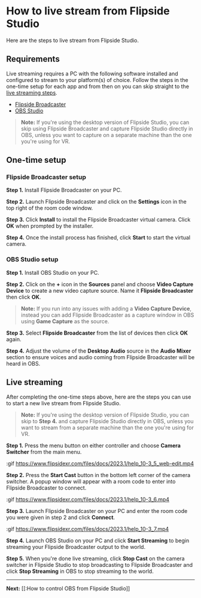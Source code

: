 # How to live stream from Flipside Studio

Here are the steps to live stream from Flipside Studio.

## Requirements

Live streaming requires a PC with the following software installed and configured to stream to your platform(s) of choice. Follow the steps in the one-time setup for each app and from then on you can skip straight to the [live streaming steps](#live-streaming).

- [Flipside Broadcaster](/docs/broadcaster)
- [OBS Studio](https://obsproject.com/)

> **Note:** If you're using the desktop version of Flipside Studio, you can skip using Flipside Broadcaster and capture Flipside Studio directly in OBS, unless you want to capture on a separate machine than the one you're using for VR.

## One-time setup

### Flipside Broadcaster setup

**Step 1.** Install Flipside Broadcaster on your PC.

**Step 2.** Launch Flipside Broadcaster and click on the **Settings** icon in the top right of the room code window.

**Step 3.** Click **Install** to install the Flipside Broadcaster virtual camera. Click **OK** when prompted by the installer.

**Step 4.** Once the install process has finished, click **Start** to start the virtual camera.

### OBS Studio setup

**Step 1.** Install OBS Studio on your PC.

**Step 2.** Click on the **+** icon in the **Sources** panel and choose **Video Capture Device** to create a new video capture source. Name it **Flipside Broadcaster** then click **OK**.

>**Note:** If you run into any issues with adding a **Video Capture Device**, instead you can add Flipside Broadcaster as a capture window in OBS using **Game Capture** as the source.

**Step 3.** Select **Flipside Broadcaster** from the list of devices then click **OK** again.

**Step 4.** Adjust the volume of the **Desktop Audio** source in the **Audio Mixer** section to ensure voices and audio coming from Flipside Broadcaster will be heard in OBS.

## Live streaming

After completing the one-time steps above, here are the steps you can use to start a new live stream from Flipside Studio.

> **Note:** If you're using the desktop version of Flipside Studio, you can skip to **Step 4.** and capture Flipside Studio directly in OBS, unless you want to stream from a separate machine than the one you're using for VR.

**Step 1.** Press the menu button on either controller and choose **Camera Switcher** from the main menu.

:gif https://www.flipsidexr.com/files/docs/2023.1/help_10-3_5_web-edit.mp4

**Step 2.** Press the **Start Cast** button in the bottom left corner of the camera switcher. A popup window will appear with a room code to enter into Flipside Broadcaster to connect.

:gif https://www.flipsidexr.com/files/docs/2023.1/help_10-3_6.mp4

**Step 3.** Launch Flipside Broadcaster on your PC and enter the room code you were given in step 2 and click **Connect**.

:gif https://www.flipsidexr.com/files/docs/2023.1/help_10-3_7.mp4

**Step 4.** Launch OBS Studio on your PC and click **Start Streaming** to begin streaming your Flipside Broadcaster output to the world.

**Step 5.** When you're done live streaming, click **Stop Cast** on the camera switcher in Flipside Studio to stop broadcasting to Flipside Broadcaster and click **Stop Streaming** in OBS to stop streaming to the world.

---

**Next:** [[:How to control OBS from Flipside Studio]]

